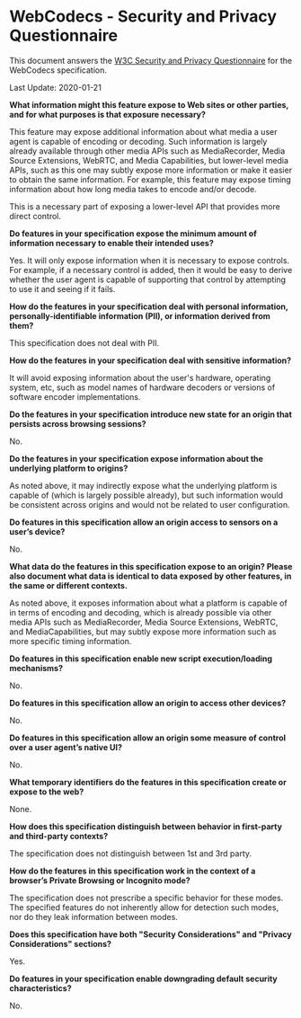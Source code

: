 # WebCodecs - Security and Privacy Questionnaire

This document answers the [W3C Security and Privacy
Questionnaire](https://w3ctag.github.io/security-questionnaire/) for the
WebCodecs specification.

Last Update: 2020-01-21

**What information might this feature expose to Web sites or other parties, and
for what purposes is that exposure necessary?**

This feature may expose additional information about what media a user agent is
capable of encoding or decoding. Such information is largely already available
through other media APIs such as MediaRecorder, Media Source Extensions, WebRTC,
and Media Capabilities, but lower-level media APIs, such as this one may subtly
expose more information or make it easier to obtain the same information. For
example, this feature may expose timing information about how long media takes
to encode and/or decode.

This is a necessary part of exposing a lower-level API that provides more direct
control.

**Do features in your specification expose the minimum amount of information
necessary to enable their intended uses?**

Yes. It will only expose information when it is necessary to expose controls.
For example, if a necessary control is added, then it would be easy to derive
whether the user agent is capable of supporting that control by attempting to
use it and seeing if it fails.

**How do the features in your specification deal with personal information,
personally-identifiable information (PII), or information derived from them?**

This specification does not deal with PII.

**How do the features in your specification deal with sensitive information?**

It will avoid exposing information about the user's hardware, operating system,
etc, such as model names of hardware decoders or versions of software encoder
implementations.

**Do the features in your specification introduce new state for an origin that
persists across browsing sessions?**

No.

**Do the features in your specification expose information about the underlying
platform to origins?**

As noted above, it may indirectly expose what the underlying platform is capable
of (which is largely possible already), but such information would be consistent
across origins and would not be related to user configuration.

**Do features in this specification allow an origin access to sensors on a
user’s device?**

No.

**What data do the features in this specification expose to an origin? Please
also document what data is identical to data exposed by other features, in the
same or different contexts.**

As noted above, it exposes information about what a platform is capable of in
terms of encoding and decoding, which is already possible via other media APIs
such as MediaRecorder, Media Source Extensions, WebRTC, and MediaCapabilities,
but may subtly expose more information such as more specific timing information.

**Do features in this specification enable new script execution/loading
mechanisms?**

No.


**Do features in this specification allow an origin to access other devices?**

No.


**Do features in this specification allow an origin some measure of control over
 a user agent’s native UI?**

No.


**What temporary identifiers do the features in this specification create or
expose to the web?**

None.


**How does this specification distinguish between behavior in first-party and
third-party contexts?**

The specification does not distinguish between 1st and 3rd party.

**How do the features in this specification work in the context of a browser’s
Private Browsing or Incognito mode?**

The specification does not prescribe a specific behavior for these modes. The
specified features do not inherently allow for detection such modes, nor do they
leak information between modes.

**Does this specification have both "Security Considerations" and "Privacy
Considerations" sections?**

Yes.

**Do features in your specification enable downgrading default security
characteristics?**

No.
